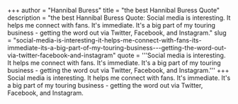 +++
author = "Hannibal Buress"
title = "the best Hannibal Buress Quote"
description = "the best Hannibal Buress Quote: Social media is interesting. It helps me connect with fans. It's immediate. It's a big part of my touring business - getting the word out via Twitter, Facebook, and Instagram."
slug = "social-media-is-interesting-it-helps-me-connect-with-fans-its-immediate-its-a-big-part-of-my-touring-business---getting-the-word-out-via-twitter-facebook-and-instagram"
quote = '''Social media is interesting. It helps me connect with fans. It's immediate. It's a big part of my touring business - getting the word out via Twitter, Facebook, and Instagram.'''
+++
Social media is interesting. It helps me connect with fans. It's immediate. It's a big part of my touring business - getting the word out via Twitter, Facebook, and Instagram.
